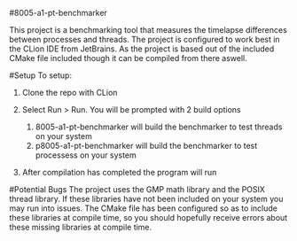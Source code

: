 #8005-a1-pt-benchmarker

This project is a benchmarking tool that measures the timelapse differences between processes and threads. The project
is configured to work best in the CLion IDE from JetBrains. As the project is based out of the included CMake file
included though it can be compiled from there aswell.

#Setup
To setup:

1. Clone the repo with CLion
2. Select Run > Run. You will be prompted with 2 build options
    1. 8005-a1-pt-benchmarker will build the benchmarker to test threads on your system
    2. p8005-a1-pt-benchmarker will build the benchmarker to test processess on your system
    
3. After compilation has completed the program will run

#Potential Bugs
The project uses the GMP math library and the POSIX thread library. If these libraries have not been included on your
system you may run into issues. The CMake file has been configured so as to include these libraries at compile time, so
you should hopefully receive errors about these missing libraries at compile time.